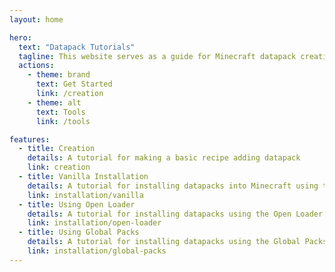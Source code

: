 ```yaml
---
layout: home

hero:
  text: "Datapack Tutorials"
  tagline: This website serves as a guide for Minecraft datapack creation. Whether you're a beginner or more experienced, you'll find helpful resources and tutorials here.
  actions:
    - theme: brand
      text: Get Started
      link: /creation
    - theme: alt
      text: Tools
      link: /tools

features:
  - title: Creation
    details: A tutorial for making a basic recipe adding datapack
    link: creation
  - title: Vanilla Installation
    details: A tutorial for installing datapacks into Minecraft using the datapacks folder
    link: installation/vanilla
  - title: Using Open Loader
    details: A tutorial for installing datapacks using the Open Loader mod
    link: installation/open-loader
  - title: Using Global Packs
    details: A tutorial for installing datapacks using the Global Packs mod
    link: installation/global-packs
---
```


